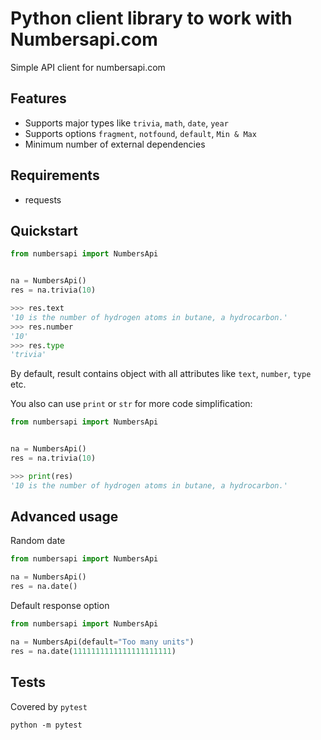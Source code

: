 # Python client library to work with Numbersapi.com
Simple API client for numbersapi.com
## Features

- Supports major types like `trivia`, `math`, `date`, `year`
- Supports options `fragment`, `notfound`, `default`, `Min & Max`
- Minimum number of external dependencies

## Requirements
- requests

## Quickstart


```python
from numbersapi import NumbersApi


na = NumbersApi()
res = na.trivia(10)

>>> res.text
'10 is the number of hydrogen atoms in butane, a hydrocarbon.'
>>> res.number
'10'
>>> res.type
'trivia'
```

By default, result contains object with all attributes like `text`, `number`, `type` etc. 

You also can use `print` or `str` for more code simplification:

```python
from numbersapi import NumbersApi


na = NumbersApi()
res = na.trivia(10)

>>> print(res)
'10 is the number of hydrogen atoms in butane, a hydrocarbon.'
```

## Advanced usage

Random date

```python
from numbersapi import NumbersApi

na = NumbersApi()
res = na.date()
```

Default response option

```python
from numbersapi import NumbersApi

na = NumbersApi(default="Too many units")
res = na.date(1111111111111111111111)
```

## Tests

Covered by `pytest`

```shell
python -m pytest
```